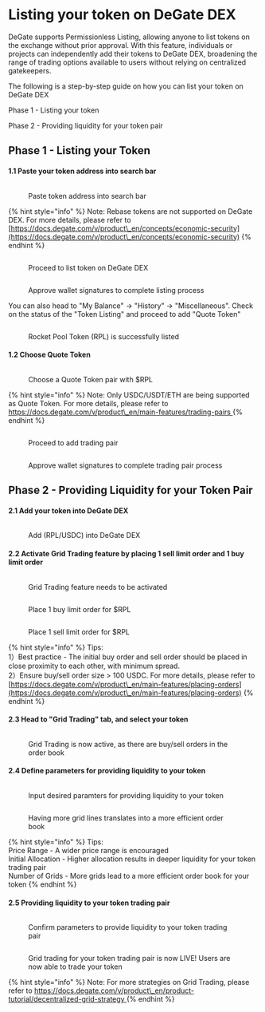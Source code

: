 # Listing your token on DeGate DEX

DeGate supports Permissionless Listing, allowing anyone to list tokens on the exchange without prior approval. With this feature, individuals or projects can independently add their tokens to DeGate DEX, broadening the range of trading options available to users without relying on centralized gatekeepers.

The following is a step-by-step guide on how you can list your token on DeGate DEX

Phase 1 - Listing your token

Phase 2 - Providing liquidity for your token pair

## Phase 1 - Listing your Token&#x20;

#### 1.1 Paste your token address into search bar

<figure><img src="../.gitbook/assets/image (41).png" alt=""><figcaption><p>Paste token address into search bar</p></figcaption></figure>



{% hint style="info" %}
Note: Rebase tokens are not supported on DeGate DEX. For more details, please refer to [https://docs.degate.com/v/product\_en/concepts/economic-security](https://docs.degate.com/v/product\_en/concepts/economic-security)
{% endhint %}

<figure><img src="../.gitbook/assets/image (42).png" alt=""><figcaption><p>Proceed to list token on DeGate DEX</p></figcaption></figure>

<figure><img src="../.gitbook/assets/image (44).png" alt=""><figcaption><p>Approve wallet signatures to complete listing process</p></figcaption></figure>

You can also head to "My Balance" -> "History" -> "Miscellaneous". Check on the status of the "Token Listing" and proceed to add "Quote Token"

<figure><img src="../.gitbook/assets/image (46).png" alt=""><figcaption><p>Rocket Pool Token (RPL) is successfully listed</p></figcaption></figure>

#### 1.2 Choose Quote Token

<figure><img src="../.gitbook/assets/image (48).png" alt=""><figcaption><p>Choose a Quote Token  pair with $RPL</p></figcaption></figure>

{% hint style="info" %}
Note: Only USDC/USDT/ETH are being supported as Quote Token. For more details, please refer to [https://docs.degate.com/v/product\_en/main-features/trading-pairs ](https://docs.degate.com/v/product\_en/main-features/trading-pairs)
{% endhint %}

<figure><img src="../.gitbook/assets/image (49).png" alt=""><figcaption><p>Proceed to add trading pair</p></figcaption></figure>

<figure><img src="../.gitbook/assets/image (50).png" alt=""><figcaption><p>Approve wallet signatures to complete trading pair process</p></figcaption></figure>

## Phase 2 - Providing Liquidity for your Token Pair

#### 2.1 Add your token into DeGate DEX&#x20;

<figure><img src="../.gitbook/assets/image (51).png" alt=""><figcaption><p>Add (RPL/USDC) into DeGate DEX</p></figcaption></figure>

#### 2.2 Activate Grid Trading feature by placing 1 sell limit order and 1 buy limit order

<figure><img src="../.gitbook/assets/image (52).png" alt=""><figcaption><p>Grid Trading feature needs to be activated</p></figcaption></figure>

<figure><img src="../.gitbook/assets/image (53).png" alt=""><figcaption><p>Place 1 buy limit order for $RPL</p></figcaption></figure>

<figure><img src="../.gitbook/assets/image (54).png" alt=""><figcaption><p>Place 1 sell limit order for $RPL</p></figcaption></figure>

{% hint style="info" %}
Tips: \
1）Best practice - The initial buy order and sell order should be placed in close proximity to each other, with minimum spread.\
2）Ensure buy/sell order size > 100 USDC. For more details, please refer to [https://docs.degate.com/v/product\_en/main-features/placing-orders](https://docs.degate.com/v/product\_en/main-features/placing-orders)
{% endhint %}

#### 2.3 Head to "Grid Trading" tab, and select your token

<figure><img src="../.gitbook/assets/image (55).png" alt=""><figcaption><p>Grid Trading is now active, as there are buy/sell orders in the order book</p></figcaption></figure>

#### 2.4 Define parameters for providing liquidity to your token

<figure><img src="../.gitbook/assets/image (56).png" alt=""><figcaption><p>Input desired paramters for providing liquidity to your token</p></figcaption></figure>

<figure><img src="../.gitbook/assets/image (57).png" alt=""><figcaption><p>Having more grid lines translates into a more efficient order book</p></figcaption></figure>

{% hint style="info" %}
Tips:\
Price Range -  A wider price range is encouraged \
Initial Allocation - Higher allocation results in deeper liquidity for your token trading pair\
Number of Grids - More grids lead to a more efficient order book for your token
{% endhint %}

#### 2.5 Providing liquidity to your token trading pair

<figure><img src="../.gitbook/assets/image (58).png" alt=""><figcaption><p>Confirm parameters to provide liquidity to your token trading pair</p></figcaption></figure>

<figure><img src="../.gitbook/assets/image (59).png" alt=""><figcaption><p>Grid trading for your token trading pair is now LIVE! Users are now able to trade your token</p></figcaption></figure>

{% hint style="info" %}
Note: For more strategies on Grid Trading, please refer to [https://docs.degate.com/v/product\_en/product-tutorial/decentralized-grid-strategy ](https://docs.degate.com/v/product\_en/product-tutorial/decentralized-grid-strategy)
{% endhint %}
